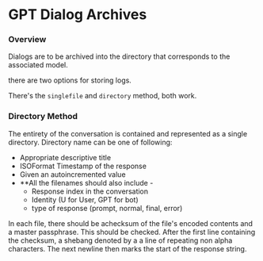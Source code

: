 # GPT Dialog Archives
### Overview
Dialogs are to be archived into the directory that corresponds to the associated model. 

there are two options for storing logs. 

There's the `singlefile` and `directory` method, both work. 

### Directory Method
The entirety of the conversation is contained and represented as a single directory. Directory name can be one of following:
 
+ Appropriate descriptive title
+ ISOFormat Timestamp of the response
+ Given an autoincremented value 
+ **All the filenames should also include -
  * Response index in the conversation
  * Identity (U for User, GPT for bot)
  * type of response (prompt, normal, final, error)
  

In each file, there should be achecksum of the file's encoded contents and a master passphrase. This should be checked.
After the first line containing the checksum, a shebang denoted by a a line of repeating non alpha characters. The next newline then marks the start of the response string.
